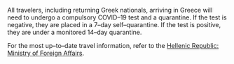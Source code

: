 All travelers, including returning Greek nationals, arriving in Greece will need to undergo a compulsory COVID–19 test and a quarantine. If the test is negative, they are placed in a 7–day self–quarantine. If the test is positive, they are under a monitored 14–day quarantine. 

For the most up–to–date travel information, refer to the [Hellenic Republic: Ministry of Foreign Affairs](https://www.mfa.gr/en/current-affairs/statements-speeches/greece-welcomes-the-world.html). 
